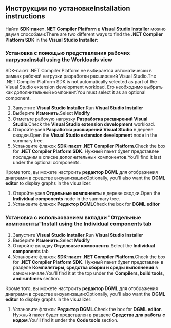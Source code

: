 ## <a name="installation-instructions"></a><span data-ttu-id="d31c1-101">Инструкции по установке</span><span class="sxs-lookup"><span data-stu-id="d31c1-101">Installation instructions</span></span> 

<span data-ttu-id="d31c1-102">Найти **SDK-пакет .NET Compiler Platform** в **Visual Studio Installer** можно двумя способами:</span><span class="sxs-lookup"><span data-stu-id="d31c1-102">There are two different ways to find the **.NET Compiler Platform SDK** in the **Visual Studio Installer**:</span></span>

### <a name="install-using-the-workloads-view"></a><span data-ttu-id="d31c1-103">Установка с помощью представления рабочих нагрузок</span><span class="sxs-lookup"><span data-stu-id="d31c1-103">Install using the Workloads view</span></span>

<span data-ttu-id="d31c1-104">SDK-пакет .NET Compiler Platform не выбирается автоматически в рамках рабочей нагрузки разработки расширений Visual Studio.</span><span class="sxs-lookup"><span data-stu-id="d31c1-104">The .NET Compiler Platform SDK is not automatically selected as part of the Visual Studio extension development workload.</span></span> <span data-ttu-id="d31c1-105">Его необходимо выбрать как дополнительный компонент.</span><span class="sxs-lookup"><span data-stu-id="d31c1-105">You must select it as an optional component.</span></span>

1. <span data-ttu-id="d31c1-106">Запустите **Visual Studio Installer**.</span><span class="sxs-lookup"><span data-stu-id="d31c1-106">Run **Visual Studio Installer**</span></span> 
1. <span data-ttu-id="d31c1-107">Выберите **Изменить**.</span><span class="sxs-lookup"><span data-stu-id="d31c1-107">Select **Modify**</span></span> 
1. <span data-ttu-id="d31c1-108">Отметьте рабочую нагрузку **Разработка расширений Visual Studio**.</span><span class="sxs-lookup"><span data-stu-id="d31c1-108">Check the **Visual Studio extension development** workload.</span></span>
1. <span data-ttu-id="d31c1-109">Откройте узел **Разработка расширений Visual Studio** в дереве сводки.</span><span class="sxs-lookup"><span data-stu-id="d31c1-109">Open the **Visual Studio extension development** node in the summary tree.</span></span>
1. <span data-ttu-id="d31c1-110">Установите флажок **SDK-пакет .NET Compiler Platform**.</span><span class="sxs-lookup"><span data-stu-id="d31c1-110">Check the box for **.NET Compiler Platform SDK**.</span></span> <span data-ttu-id="d31c1-111">Нужный пакет будет представлен последним в списке дополнительных компонентов.</span><span class="sxs-lookup"><span data-stu-id="d31c1-111">You'll find it last under the optional components.</span></span>

<span data-ttu-id="d31c1-112">Кроме того, вы можете настроить **редактор DGML** для отображения диаграмм в средстве визуализации:</span><span class="sxs-lookup"><span data-stu-id="d31c1-112">Optionally, you'll also want the **DGML editor** to display graphs in the visualizer:</span></span>

1. <span data-ttu-id="d31c1-113">Откройте узел **Отдельные компоненты** в дереве сводки.</span><span class="sxs-lookup"><span data-stu-id="d31c1-113">Open the **Individual components** node in the summary tree.</span></span>
1. <span data-ttu-id="d31c1-114">Установите флажок **Редактор DGML**</span><span class="sxs-lookup"><span data-stu-id="d31c1-114">Check the box for **DGML editor**</span></span>

### <a name="install-using-the-individual-components-tab"></a><span data-ttu-id="d31c1-115">Установка с использованием вкладки "Отдельные компоненты"</span><span class="sxs-lookup"><span data-stu-id="d31c1-115">Install using the Individual components tab</span></span>

1. <span data-ttu-id="d31c1-116">Запустите **Visual Studio Installer**.</span><span class="sxs-lookup"><span data-stu-id="d31c1-116">Run **Visual Studio Installer**</span></span> 
1. <span data-ttu-id="d31c1-117">Выберите **Изменить**.</span><span class="sxs-lookup"><span data-stu-id="d31c1-117">Select **Modify**</span></span> 
1. <span data-ttu-id="d31c1-118">Откройте вкладку **Отдельные компоненты**.</span><span class="sxs-lookup"><span data-stu-id="d31c1-118">Select the **Individual components** tab</span></span> 
1. <span data-ttu-id="d31c1-119">Установите флажок **SDK-пакет .NET Compiler Platform**.</span><span class="sxs-lookup"><span data-stu-id="d31c1-119">Check the box for **.NET Compiler Platform SDK**.</span></span> <span data-ttu-id="d31c1-120">Нужный пакет будет представлен в разделе **Компиляторы, средства сборки и среды выполнения** в самом начале.</span><span class="sxs-lookup"><span data-stu-id="d31c1-120">You'll find it at the top under the **Compilers, build tools, and runtimes** section.</span></span>

<span data-ttu-id="d31c1-121">Кроме того, вы можете настроить **редактор DGML** для отображения диаграмм в средстве визуализации:</span><span class="sxs-lookup"><span data-stu-id="d31c1-121">Optionally, you'll also want the **DGML editor** to display graphs in the visualizer:</span></span>

1. <span data-ttu-id="d31c1-122">Установите флажок **Редактор DGML**.</span><span class="sxs-lookup"><span data-stu-id="d31c1-122">Check the box for **DGML editor**.</span></span> <span data-ttu-id="d31c1-123">Нужный пакет будет представлен в разделе **Средства для работы с кодом**.</span><span class="sxs-lookup"><span data-stu-id="d31c1-123">You'll find it under the **Code tools** section.</span></span>
